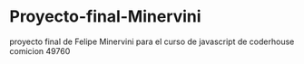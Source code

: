 # Proyecto-final-Minervini
proyecto final de Felipe Minervini para el curso de javascript de coderhouse comicion 49760
